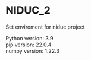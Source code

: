 # NIDUC_2
Set enviroment for niduc project

Python version: 3.9  
pip version: 22.0.4  
numpy version: 1.22.3